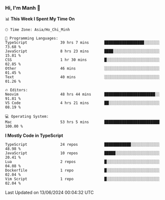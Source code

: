 ### Hi, I'm Manh 👋

<!--START_SECTION:waka-->
📊 **This Week I Spent My Time On** 

```text
🕑︎ Time Zone: Asia/Ho_Chi_Minh

💬 Programming Languages: 
TypeScript               39 hrs 7 mins       ██████████████████░░░░░░░   73.68 % 
JavaScript               8 hrs 23 mins       ████░░░░░░░░░░░░░░░░░░░░░   15.81 % 
CSS                      1 hr 30 mins        █░░░░░░░░░░░░░░░░░░░░░░░░   02.85 % 
Other                    46 mins             ░░░░░░░░░░░░░░░░░░░░░░░░░   01.45 % 
Text                     40 mins             ░░░░░░░░░░░░░░░░░░░░░░░░░   01.26 % 

🔥 Editors: 
Neovim                   48 hrs 44 mins      ███████████████████████░░   91.81 % 
VS Code                  4 hrs 21 mins       ██░░░░░░░░░░░░░░░░░░░░░░░   08.19 % 

💻 Operating System: 
Mac                      53 hrs 5 mins       █████████████████████████   100.00 % 
```

**I Mostly Code in TypeScript** 

```text
TypeScript               24 repos            ████████████░░░░░░░░░░░░░   48.98 % 
JavaScript               10 repos            █████░░░░░░░░░░░░░░░░░░░░   20.41 % 
Lua                      2 repos             █░░░░░░░░░░░░░░░░░░░░░░░░   04.08 % 
Dockerfile               1 repo              █░░░░░░░░░░░░░░░░░░░░░░░░   02.04 % 
Vim Script               1 repo              █░░░░░░░░░░░░░░░░░░░░░░░░   02.04 % 
```




 Last Updated on 13/06/2024 00:04:32 UTC
<!--END_SECTION:waka-->
